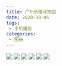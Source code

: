 ```yaml
---
title: 广州长隆动物园
date: 2020-10-06
tags:
 - 手机摄影
categories:
 - 图册
---
```

![](https://p6-juejin.byteimg.com/tos-cn-i-k3u1fbpfcp/8ed30c32fe4d4f67a5dcf2b28750925c~tplv-k3u1fbpfcp-watermark.image)
![](https://p3-juejin.byteimg.com/tos-cn-i-k3u1fbpfcp/8956273ed1054d05a99992eb61d165ae~tplv-k3u1fbpfcp-watermark.image)
![](https://p1-juejin.byteimg.com/tos-cn-i-k3u1fbpfcp/32db907840094065afdd9a0e7506e379~tplv-k3u1fbpfcp-watermark.image)
![](https://p9-juejin.byteimg.com/tos-cn-i-k3u1fbpfcp/2e616315fd8a41c8b19e7b4d773e73fd~tplv-k3u1fbpfcp-watermark.image)
![](https://p6-juejin.byteimg.com/tos-cn-i-k3u1fbpfcp/eee65f4dd8a048d9ad1fbc13c80cf675~tplv-k3u1fbpfcp-watermark.image)
![](https://p6-juejin.byteimg.com/tos-cn-i-k3u1fbpfcp/405bdd9ded0b4ef499a8193388e356d2~tplv-k3u1fbpfcp-watermark.image)
